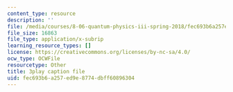 ```yaml
---
content_type: resource
description: ''
file: /media/courses/8-06-quantum-physics-iii-spring-2018/fec693b6a257ed9e8774dbff60896304_eRFQL3o4DO4.srt
file_size: 16863
file_type: application/x-subrip
learning_resource_types: []
license: https://creativecommons.org/licenses/by-nc-sa/4.0/
ocw_type: OCWFile
resourcetype: Other
title: 3play caption file
uid: fec693b6-a257-ed9e-8774-dbff60896304
---
```


